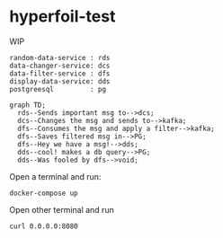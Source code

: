 # hyperfoil-test


WIP

```
random-data-service : rds
data-changer-service: dcs
data-filter-service : dfs
display-data-service: dds
postgreesql         : pg
```

```mermaid
graph TD;
  rds--Sends important msg to-->dcs;
  dcs--Changes the msg and sends to-->kafka;
  dfs--Consumes the msg and apply a filter-->kafka;
  dfs--Saves filtered msg in-->PG;
  dfs--Hey we have a msg!-->dds;
  dds--cool! makes a db query-->PG;
  dds--Was fooled by dfs-->void;
```

Open a terminal and run:

```console
docker-compose up
```

Open other terminal and run

```console
curl 0.0.0.0:8080
```

